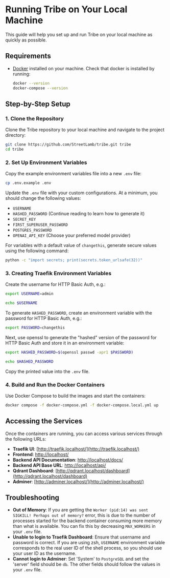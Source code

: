 # Running Tribe on Your Local Machine

This guide will help you set up and run Tribe on your local machine as quickly as possible.

## Requirements

- [Docker](https://docs.docker.com/desktop/) installed on your machine. Check that docker is installed by running:

  ```bash
  docker --version
  docker-compose --version
  ```

## Step-by-Step Setup

### 1. Clone the Repository

Clone the Tribe repository to your local machine and navigate to the project directory:
```bash
git clone https://github.com/StreetLamb/tribe.git tribe
cd tribe
```

### 2. Set Up Environment Variables

Copy the example environment variables file into a new `.env` file:
```bash
cp .env.example .env
```

Update the `.env` file with your custom configurations. At a minimum, you should change the following values:
- `USERNAME`
- `HASHED_PASSWORD` (Continue reading to learn how to generate it)
- `SECRET_KEY`
- `FIRST_SUPERUSER_PASSWORD`
- `POSTGRES_PASSWORD`
- `OPENAI_API_KEY` (Choose your preferred model provider)

For variables with a default value of `changethis`, generate secure values using the following command:
```bash
python -c "import secrets; print(secrets.token_urlsafe(32))"
```

### 3. Creating Traefik Environment Variables

Create the username for HTTP Basic Auth, e.g.:
```bash
export USERNAME=admin

echo $USERNAME
```

To generate `HASHED_PASSWORD`, create an environment variable with the password for HTTP Basic Auth, e.g.:
```bash
export PASSWORD=changethis
```

Next, use openssl to generate the "hashed" version of the password for HTTP Basic Auth and store it in an environment variable:
```bash
export HASHED_PASSWORD=$(openssl passwd -apr1 $PASSWORD)

echo $HASHED_PASSWORD
```

Copy the printed value into the `.env` file.

### 4. Build and Run the Docker Containers

Use Docker Compose to build the images and start the containers:
```bash
docker compose -f docker-compose.yml -f docker-compose.local.yml up
```

## Accessing the Services

Once the containers are running, you can access various services through the following URLs:

- **Traefik UI**: [http://traefik.localhost/](http://traefik.localhost/)
- **Frontend**: [http://localhost/](http://localhost/)
- **Backend API Documentation**: [http://localhost/docs/](http://localhost/docs/)
- **Backend API Base URL**: [http://localhost/api/](http://localhost/api/)
- **Qdrant Dashboard**: [http://qdrant.localhost/dashboard](http://qdrant.localhost/dashboard)
- **Adminer**: [http://adminer.localhost/](http://adminer.localhost/)

## Troubleshooting
- **Out of Memory**: If you are getting the `Worker (pid:14) was sent SIGKILL! Perhaps out of memory?` error, this is due to the number of processes started for the backend container consuming more memory than what is available. You can fix this by decreasing `MAX_WORKERS` in your `.env` file.
- **Unable to login to Traefik Dashboard**: Ensure that username and password is correct. If you are using zsh, `USERNAME` environment variable corresponds to the real user ID of the shell process, so you should use your user ID as the username.
- **Cannot login to Adminer**: Set 'System' to `PostgreSQL` and set the 'server' field should be `db`. The other fields should follow the values in your `.env` file.
